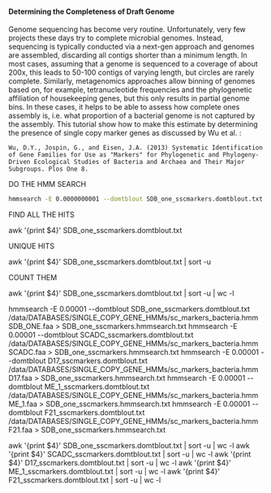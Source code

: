 #### Determining the Completeness of Draft Genome

Genome sequencing has become very routine. Unfortunately, very few projects these days try to complete microbial genomes. Instead, sequencing is typically conducted via a next-gen approach and genomes are assembled, discarding all contigs shorter than a minimum length.  In most cases, assuming that a genome is sequenced to a coverage of about 200x, this leads to 50-100 contigs of varying length, but circles are rarely complete.  Similarly, metagenomics approaches allow binning of genomes based on, for example, tetranucleotide frequencies and the phylogenetic affiliation of housekeeping genes, but this only results in partial genome bins.  In these cases, it helps to be able to assess how complete ones assembly is, i.e. what proportion of a bacterial genome is not captured by the assembly. This tutorial show how to make this estimate by determining the presence of single copy marker genes as discussed by Wu et al. :

```
Wu, D.Y., Jospin, G., and Eisen, J.A. (2013) Systematic Identification of Gene Families for Use as "Markers" for Phylogenetic and Phylogeny-Driven Ecological Studies of Bacteria and Archaea and Their Major Subgroups. Plos One 8.
```




DO THE HMM SEARCH


```sh 
hmmsearch -E 0.0000000001 --domtblout SDB_one_sscmarkers.domtblout.txt /data/DATABASES/SINGLE_COPY_GENE_HMMs/sc_markers_bacteria.hmm SDB_ONE.faa > SDB_one_sscmarkers.hmmsearch.txt
```

FIND ALL THE HITS

awk '{print $4}' SDB_one_sscmarkers.domtblout.txt 

UNIQUE HITS

awk '{print $4}' SDB_one_sscmarkers.domtblout.txt | sort -u

COUNT THEM

awk '{print $4}' SDB_one_sscmarkers.domtblout.txt | sort -u | wc -l



hmmsearch -E 0.00001 --domtblout SDB_one_sscmarkers.domtblout.txt /data/DATABASES/SINGLE_COPY_GENE_HMMs/sc_markers_bacteria.hmm SDB_ONE.faa > SDB_one_sscmarkers.hmmsearch.txt
hmmsearch -E 0.00001 --domtblout SCADC_sscmarkers.domtblout.txt /data/DATABASES/SINGLE_COPY_GENE_HMMs/sc_markers_bacteria.hmm SCADC.faa > SDB_one_sscmarkers.hmmsearch.txt
hmmsearch -E 0.00001 --domtblout D17_sscmarkers.domtblout.txt /data/DATABASES/SINGLE_COPY_GENE_HMMs/sc_markers_bacteria.hmm D17.faa > SDB_one_sscmarkers.hmmsearch.txt
hmmsearch -E 0.00001 --domtblout ME_1_sscmarkers.domtblout.txt /data/DATABASES/SINGLE_COPY_GENE_HMMs/sc_markers_bacteria.hmm ME_1.faa > SDB_one_sscmarkers.hmmsearch.txt
hmmsearch -E 0.00001 --domtblout F21_sscmarkers.domtblout.txt /data/DATABASES/SINGLE_COPY_GENE_HMMs/sc_markers_bacteria.hmm F21.faa > SDB_one_sscmarkers.hmmsearch.txt


awk '{print $4}' SDB_one_sscmarkers.domtblout.txt | sort -u | wc -l
awk '{print $4}' SCADC_sscmarkers.domtblout.txt | sort -u | wc -l
awk '{print $4}' D17_sscmarkers.domtblout.txt | sort -u | wc -l
awk '{print $4}' ME_1_sscmarkers.domtblout.txt | sort -u | wc -l
awk '{print $4}' F21_sscmarkers.domtblout.txt | sort -u | wc -l

